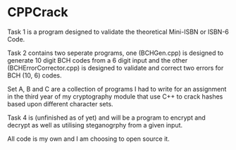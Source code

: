 # CPPCrack

Task 1 is a program designed to validate the theoretical Mini-ISBN or ISBN-6 Code.

Task 2 contains two seperate programs, one (BCHGen.cpp) is designed to generate 10 digit BCH codes from a 6 digit input and the other (BCHErrorCorrector.cpp) is designed to validate and correct two errors for BCH (10, 6) codes.

Set A, B and C are a collection of programs I had to write for an assignment in the third year of my cryptography module that use C++ to crack hashes based upon different character sets.

Task 4 is (unfinished as of yet) and will be a program to encrypt and decrypt as well as utilising steganogrphy from a given input.

All code is my own and I am choosing to open source it.
